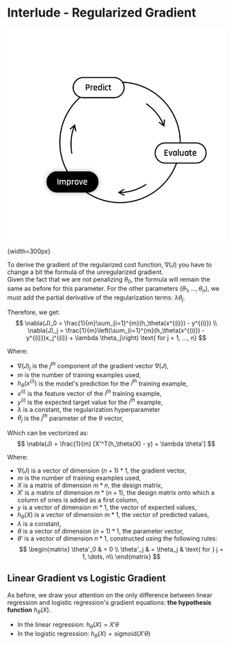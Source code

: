# Interlude - Regularized Gradient

  ![The Learning Cycle - Improve](../assets/Improve.png){width=300px}  

To derive the gradient of the regularized cost function, $\nabla(J)$ you have to change a bit the formula of the unregularized gradient.  
Given the fact that we are not penalizing $\theta_0$, the formula will remain the same as before for this parameter. For the other parameters ($\theta_1, \dots, \theta_n$), we must add the partial derivative of the regularization terms: $\lambda \theta_j$.

Therefore, we get:
$$
\nabla(J)_0 = \frac{1}{m}\sum_{i=1}^{m}(h_\theta(x^{(i)}) - y^{(i)}) \\
\nabla(J)_j = \frac{1}{m}\left(\sum_{i=1}^{m}(h_\theta(x^{(i)}) - y^{(i)})x_j^{(i)} + \lambda \theta_j\right) \text{ for j = 1, ..., n}
$$

Where:  
- $\nabla(J)_j$ is the $j^{th}$ component of the gradient vector $\nabla(J)$,
- $m$ is the number of training examples used,
- $h_\theta(x^{(i)})$ is the model's prediction for the $i^{th}$ training example,
- $x^{(i)}$ is the feature vector of the $i^{th}$ training example,
- $y^{(i)}$ is the expected target value for the $i^{th}$ example,
- $\lambda$ is a constant, the regularization hyperparameter
- $\theta_j$ is the $j^{th}$ parameter of the $\theta$ vector,

Which can be vectorized as:
$$
\nabla(J) = \frac{1}{m} [X'^T(h_\theta(X) - y) + \lambda \theta']
$$  

Where:  
- $\nabla(J)$ is a vector of dimension $(n + 1) * 1,$ the gradient vector,
- $m$ is the number of training examples used,
- $X$ is a matrix of dimension $m * n$, the design matrix,
- $X'$ is a matrix of dimension $m * (n + 1)$, the design matrix onto which a column of ones is added as a first column,
- $y$ is a vector of dimension $m * 1$, the vector of expected values,
- $h_\theta(X)$ is a vector of dimension $m * 1$, the vector of predicted values, 
- $\lambda$ is a constant, 
- $\theta$ is a vector of dimension $(n + 1) * 1$, the parameter vector,
- $\theta'$ is a vector of dimension $n * 1$, constructed using the following rules: 
$$
\begin{matrix}
\theta'_0 & =  0 \\
\theta'_j & =  \theta_j & \text{ for } j = 1, \dots, n\\    
\end{matrix}
$$

## Linear Gradient vs Logistic Gradient

As before, we draw your attention on the only difference between linear regression and logistic regression's gradient equations: **the hypothesis function** $h_\theta(X)$.  

- In the linear regression: $h_\theta(X) = X'\theta$ 
- In the logistic regression: $h_\theta(X) = \text{sigmoid}(X'\theta)$